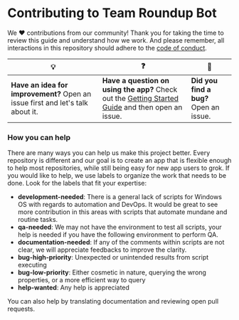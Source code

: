 # Contributing to Team Roundup Bot

We :heart: contributions from our community! Thank you for taking the time to review this guide and understand how we work. And please remember, all interactions in this repository should adhere to the [code of conduct](code-of-conduct.md).

| :bulb: | :question: | :bug: |
| ------- | -------- | -------- |
| **Have an idea for improvement?** Open an issue first and let's talk about it. | **Have a question on using the app?** Check out the [Getting Started Guide](docs/getting-started.md) and then open an issue. | **Did you find a bug?** Open an issue. |

### How you can help

There are many ways you can help us make this project better. Every repository is different and our goal is to create an app that is flexible enough to help most repositories, while still being easy for new app users to grok. If you would like to help, we use labels to organize the work that needs to be done. Look for the labels that fit your expertise:

- **development-needed**: There is a general lack of scripts for Windows OS with regards to automation and DevOps.
It would be great to see more contribution in this areas with scripts that automate mundane and routine tasks.
- **qa-needed**: We may not have the environment to test all scripts, your help is needed if you have the following environment to perform QA.
- **documentation-needed**: If any of the comments within scripts are not clear, we will appreciate feedbacks to improve the clarity.
- **bug-high-priority**: Unexpected or unintended results from script executing
- **bug-low-priority**: Either cosmetic in nature, querying the wrong properties, or a more efficient way to query
- **help-wanted**: Any help is appreciated

You can also help by translating documentation and reviewing open pull requests.
